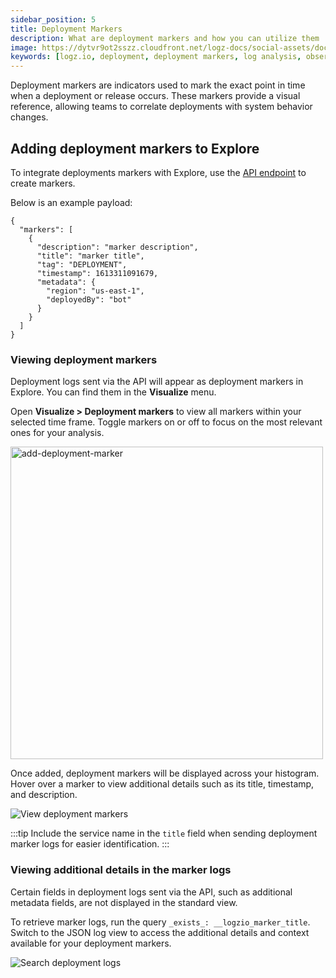 ```yaml
---
sidebar_position: 5
title: Deployment Markers
description: What are deployment markers and how you can utilize them
image: https://dytvr9ot2sszz.cloudfront.net/logz-docs/social-assets/docs-social.jpg
keywords: [logz.io, deployment, deployment markers, log analysis, observability, explore]
---
```


Deployment markers are indicators used to mark the exact point in time when a deployment or release occurs. These markers provide a visual reference, allowing teams to correlate deployments with system behavior changes.

## Adding deployment markers to Explore

To integrate deployments markers with Explore, use the [API endpoint](https://api-docs.logz.io/docs/logz/deployments/) to create markers.

Below is an example payload:

```
{
  "markers": [
    {
      "description": "marker description",
      "title": "marker title",
      "tag": "DEPLOYMENT",
      "timestamp": 1613311091679,
      "metadata": {
        "region": "us-east-1",
        "deployedBy": "bot"
      }
    }
  ]
}
```

### Viewing deployment markers

Deployment logs sent via the API will appear as deployment markers in Explore. You can find them in the **Visualize** menu.

Open **Visualize > Deployment markers** to view all markers within your selected time frame. Toggle markers on or off to focus on the most relevant ones for your analysis.

<img src="https://dytvr9ot2sszz.cloudfront.net/logz-docs/explore-dashboard/deployment-marker-explore.png" alt="add-deployment-marker" width="500"/>

Once added, deployment markers will be displayed across your histogram. Hover over a marker to view additional details such as its title, timestamp, and description.

![View deployment markers](https://dytvr9ot2sszz.cloudfront.net/logz-docs/explore-dashboard/view-deployment-markers.png)


:::tip
Include the service name in the `title` field when sending deployment marker logs for easier identification.
:::

### Viewing additional details in the marker logs

Certain fields in deployment logs sent via the API, such as additional metadata fields, are not displayed in the standard view.

To retrieve marker logs, run the query `_exists_: __logzio_marker_title`. Switch to the JSON log view to access the additional details and context available for your deployment markers.

![Search deployment logs](https://dytvr9ot2sszz.cloudfront.net/logz-docs/explore-dashboard/deployment-json-view.png)